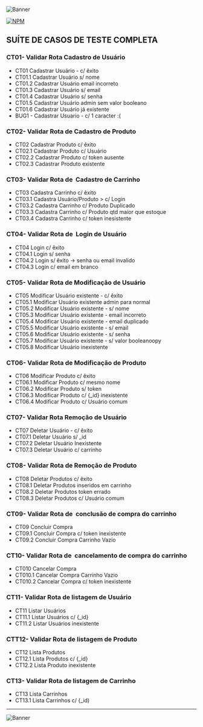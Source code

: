 ![Banner](https://user-images.githubusercontent.com/64226050/188370353-6cf03a4d-6fcb-4bbb-af36-7295717a8ecb.png)

[![NPM](https://img.shields.io/npm/l/react)](https://github.com/EricDemate/Rocketman_Eric_Demate_Compass/blob/develop/Licence)
## SUÍTE DE CASOS DE TESTE COMPLETA

### CT01- Validar Rota Cadastro de Usuário

*  CT01 Cadastrar Usuário - c/ êxito
* CT01.1 Cadastrar Usuário s/ nome
* CT01.2 Cadastrar Usuário email incorreto
* CT01.3 Cadastrar Usuário s/ email
* CT01.4 Cadastrar Usuário s/ senha
* CT01.5 Cadastrar Usuário admin sem valor booleano
* CT01.6 Cadastrar Usuário já existente
* BUG1 - Cadastrar Usuario - c/ 1 caracter :(

### CT02- Validar Rota de Cadastro de Produto

* CT02 Cadastrar Produto c/ êxito
* CT02.1 Cadastrar Produto c/ Usuário
* CT02.2 Cadastrar Produto c/ token ausente
* CT02.3 Cadastrar Produto existente

### CT03- Validar Rota de  Cadastro de Carrinho

* CT03 Cadastra Carrinho c/ êxito
* CT03.1 Cadastra Usuário/Produto  > c/ Login
* CT03.2 Cadastra Carrinho c/ Produto Duplicado
* CT03.3 Cadastra Carrinho c/ Produto qtd maior que estoque
* CT03.4 Cadastra Carrinho c/ token inesistente

### CT04- Validar Rota de  Login de Usuário

* CT04 Login c/ êxito
* CT04.1 Login s/ senha
* CT04.2 Login s/ êxito -> senha ou email invalido
* CT04.3 Login c/ email em branco
 
### CT05- Validar Rota de Modificação de Usuário

* CT05 Modificar Usuário existente - c/ êxito
* CT05.1 Modificar Usuário existente admin para normal
* CT05.2 Modificar Usuário existente - s/ nome
* CT05.3 Modificar Usuário existente - email incorreto
* CT05.4 Modificar Usuário existente - email duplicado
* CT05.5 Modificar Usuário existente - s/ email
* CT05.6 Modificar Usuário existente - s/ senha
* CT05.7 Modificar Usuário existente - s/ valor booleanoopy
* CT05.8 Modificar Usuário inexistente

### CT06- Validar Rota de Modificação de Produto

* CT06 Modificar Produto c/ êxito
* CT06.1 Modificar Produto c/ mesmo nome
* CT06.2 Modificar Produto s/ token
* CT06.3 Modificar Produto c/ {_id} inexistente
* CT06.4 Modificar Produto c/ Usuário comum
 
### CT07- Validar Rota Remoção de Usuário

* CT07 Deletar Usuário - c/ êxito
* CT07.1 Deletar Usuário s/ _id
* CT07.2 Deletar Usuário Inexistente
* CT07.3 Deletar Usuário c/ carrinho

### CT08- Validar Rota de Remoção de Produto

* CT08 Deletar Produtos c/ êxito
* CT08.1 Deletar Produtos inseridos em carrinho
* CT08.2 Deletar Produtos token errado
* CT08.3 Deletar Produtos c/ Usuário comum

### CT09- Validar Rota de  conclusão de compra do carrinho

* CT09 Concluir Compra
* CT09.1 Concluir Compra c/ token inexistente
* CT09.2 Concluir Compra Carrinho Vazio

### CT10- Validar Rota de  cancelamento de compra do carrinho

* CT010 Cancelar Compra
* CT010.1 Cancelar Compra Carrinho Vazio
* CT010.2 Cancelar Compra c/ token inexistente

### CT11- Validar Rota de listagem de Usuário

* CT11 Listar Usuários
* CT11.1 Listar Usuários c/ {_id}
* CT11.2 Listar Usuários inexistente

### CTT12- Validar Rota de listagem de Produto

* CT12 Lista Produtos
* CT12.1 Lista Produtos c/ {_id}
* CT12.2 Lista Produto inexistente

### CT13- Validar Rota de listagem de Carrinho

* CT13 Lista Carrinhos
* CT13.1 Lista Carrinhos c/ {_id) 

____

![Banner](https://user-images.githubusercontent.com/64226050/188371378-9f12963c-251c-405f-94a0-f46624065097.png)

